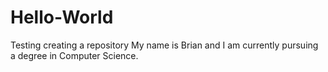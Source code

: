 # Hello-World
Testing creating a repository
My name is Brian and I am currently pursuing a degree in Computer Science. 
